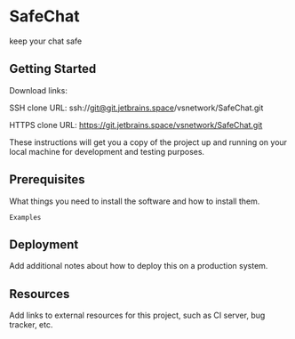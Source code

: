 # SafeChat

keep your chat safe

## Getting Started

Download links:

SSH clone URL: ssh://git@git.jetbrains.space/vsnetwork/SafeChat.git

HTTPS clone URL: https://git.jetbrains.space/vsnetwork/SafeChat.git



These instructions will get you a copy of the project up and running on your local machine for development and testing purposes.

## Prerequisites

What things you need to install the software and how to install them.

```
Examples
```

## Deployment

Add additional notes about how to deploy this on a production system.

## Resources

Add links to external resources for this project, such as CI server, bug tracker, etc.
